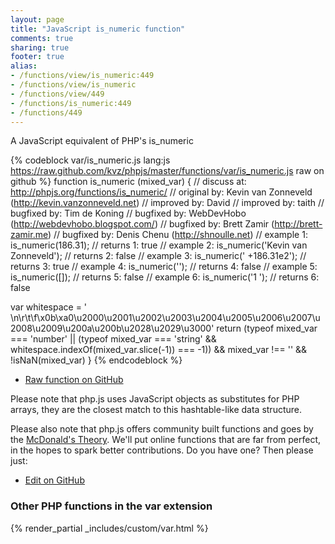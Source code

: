 ```yaml
---
layout: page
title: "JavaScript is_numeric function"
comments: true
sharing: true
footer: true
alias:
- /functions/view/is_numeric:449
- /functions/view/is_numeric
- /functions/view/449
- /functions/is_numeric:449
- /functions/449
---
```

<!-- Generated by Rakefile:build -->
A JavaScript equivalent of PHP's is_numeric

{% codeblock var/is_numeric.js lang:js https://raw.github.com/kvz/phpjs/master/functions/var/is_numeric.js raw on github %}
function is_numeric (mixed_var) {
  //  discuss at: http://phpjs.org/functions/is_numeric/
  // original by: Kevin van Zonneveld (http://kevin.vanzonneveld.net)
  // improved by: David
  // improved by: taith
  // bugfixed by: Tim de Koning
  // bugfixed by: WebDevHobo (http://webdevhobo.blogspot.com/)
  // bugfixed by: Brett Zamir (http://brett-zamir.me)
  // bugfixed by: Denis Chenu (http://shnoulle.net)
  //   example 1: is_numeric(186.31);
  //   returns 1: true
  //   example 2: is_numeric('Kevin van Zonneveld');
  //   returns 2: false
  //   example 3: is_numeric(' +186.31e2');
  //   returns 3: true
  //   example 4: is_numeric('');
  //   returns 4: false
  //   example 5: is_numeric([]);
  //   returns 5: false
  //   example 6: is_numeric('1 ');
  //   returns 6: false

  var whitespace =
    ' \n\r\t\f\x0b\xa0\u2000\u2001\u2002\u2003\u2004\u2005\u2006\u2007\u2008\u2009\u200a\u200b\u2028\u2029\u3000'
  return (typeof mixed_var === 'number' || (typeof mixed_var === 'string' && whitespace.indexOf(mixed_var.slice(-1)) ===
    -1)) && mixed_var !== '' && !isNaN(mixed_var)
}
{% endcodeblock %}

 - [Raw function on GitHub](https://github.com/kvz/phpjs/blob/master/functions/var/is_numeric.js)

Please note that php.js uses JavaScript objects as substitutes for PHP arrays, they are 
the closest match to this hashtable-like data structure. 

Please also note that php.js offers community built functions and goes by the 
[McDonald's Theory](https://medium.com/what-i-learned-building/9216e1c9da7d). We'll put online 
functions that are far from perfect, in the hopes to spark better contributions. 
Do you have one? Then please just: 

 - [Edit on GitHub](https://github.com/kvz/phpjs/edit/master/functions/var/is_numeric.js)


### Other PHP functions in the var extension
{% render_partial _includes/custom/var.html %}
